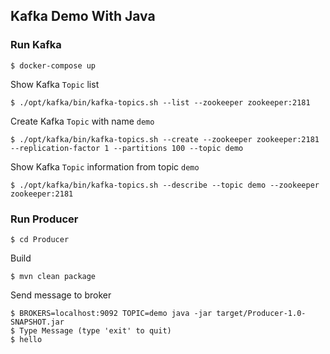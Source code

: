 ## Kafka Demo With Java

### Run Kafka
```shell
$ docker-compose up
```

Show Kafka `Topic` list
```shell
$ ./opt/kafka/bin/kafka-topics.sh --list --zookeeper zookeeper:2181
```

Create Kafka `Topic` with name `demo`
```shell
$ ./opt/kafka/bin/kafka-topics.sh --create --zookeeper zookeeper:2181 --replication-factor 1 --partitions 100 --topic demo
```

Show Kafka `Topic` information from topic `demo`
```shell
$ ./opt/kafka/bin/kafka-topics.sh --describe --topic demo --zookeeper zookeeper:2181
```

### Run Producer
```shell
$ cd Producer
```

Build
```shell
$ mvn clean package
```

Send message to broker
```shell
$ BROKERS=localhost:9092 TOPIC=demo java -jar target/Producer-1.0-SNAPSHOT.jar
$ Type Message (type 'exit' to quit)
$ hello
```